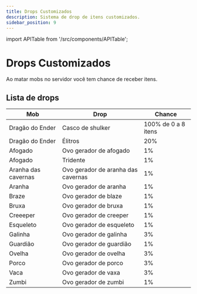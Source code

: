 ```yaml
---
title: Drops Customizados
description: Sistema de drop de itens customizados.
sidebar_position: 9
---
```


import APITable from '/src/components/APITable';

# Drops Customizados

Ao matar mobs no servidor você tem chance de receber itens.

## Lista de drops

<APITable>

| Mob     | Drop      | Chance  |
| ------- | --------- | ------- |
| Dragão do Ender | Casco de shulker | 100% de 0 a 8 itens |
| Dragão do Ender | Élitros | 20% |
| Afogado | Ovo gerador de afogado | 1% |
| Afogado | Tridente | 1% |
| Aranha das cavernas | Ovo gerador de aranha das cavernas | 1% |
| Aranha | Ovo gerador de aranha | 1% |
| Braze | Ovo gerador de blaze | 1% |
| Bruxa | Ovo gerador de bruxa | 1%
| Creeeper | Ovo gerador de creeper | 1% |
| Esqueleto | Ovo gerador de esqueleto | 1% |
| Galinha | Ovo gerador de galinha | 3% |
| Guardião | Ovo gerador de guardião | 1% |
| Ovelha | Ovo gerador de ovelha | 3% |
| Porco | Ovo gerador de porco | 3% |
| Vaca | Ovo gerador de vaxa | 3% |
| Zumbi | Ovo gerador de zumbi | 1%

</APITable>
